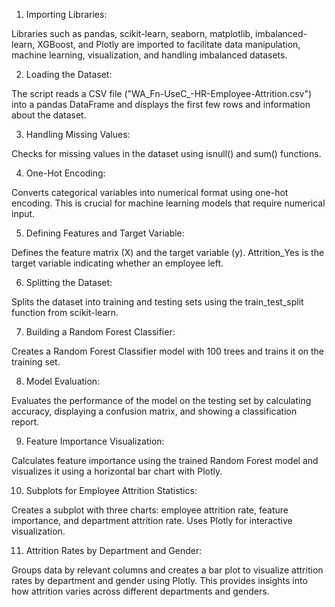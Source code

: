 1. Importing Libraries:

Libraries such as pandas, scikit-learn, seaborn, matplotlib, imbalanced-learn, XGBoost, and Plotly are imported to facilitate data manipulation, machine learning, visualization, and handling imbalanced datasets.

2. Loading the Dataset:

The script reads a CSV file ("WA_Fn-UseC_-HR-Employee-Attrition.csv") into a pandas DataFrame and displays the first few rows and information about the dataset.

3. Handling Missing Values:

Checks for missing values in the dataset using isnull() and sum() functions.

4. One-Hot Encoding:

Converts categorical variables into numerical format using one-hot encoding. This is crucial for machine learning models that require numerical input.

5. Defining Features and Target Variable:

Defines the feature matrix (X) and the target variable (y). Attrition_Yes is the target variable indicating whether an employee left.

6. Splitting the Dataset:

Splits the dataset into training and testing sets using the train_test_split function from scikit-learn.

7. Building a Random Forest Classifier:

Creates a Random Forest Classifier model with 100 trees and trains it on the training set.

8. Model Evaluation:

Evaluates the performance of the model on the testing set by calculating accuracy, displaying a confusion matrix, and showing a classification report.

9. Feature Importance Visualization:

Calculates feature importance using the trained Random Forest model and visualizes it using a horizontal bar chart with Plotly.

10. Subplots for Employee Attrition Statistics:

Creates a subplot with three charts: employee attrition rate, feature importance, and department attrition rate. Uses Plotly for interactive visualization.

11. Attrition Rates by Department and Gender:

Groups data by relevant columns and creates a bar plot to visualize attrition rates by department and gender using Plotly. This provides insights into how attrition varies across different departments and genders.
